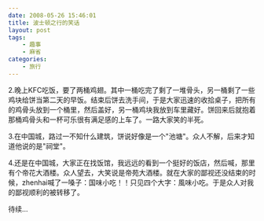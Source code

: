 ```yaml
---
date: 2008-05-26 15:46:01
title: 波士顿之行的笑话
layout: post
tags:
    - 趣事
    - 麻省
categories:
    - 旅行
---
```

2.晚上KFC吃饭，要了两桶鸡翅。其中一桶吃完了剩了一堆骨头，另一桶剩了一些鸡块给饼当第二天的早饭。结束后饼去洗手间，于是大家迅速的收拾桌子，把所有的鸡骨头放到一个桶里，然后盖好，另一桶鸡块我放到车里藏好。饼回来后就抱着那桶鸡骨头和一杯可乐很有满足感的上车了。一路大家笑的半死。

3.在中国城，路过一不知什么建筑，饼说好像是一个"池塘"。众人不解，后来才知道他说的是"祠堂"。

4.还是在中国城，大家正在找饭馆，我远远的看到一个挺好的饭店，然后喊，那里有个帝花大酒楼。众人望去，大笑说是帝苑大酒楼。就在大家的鄙视还没结束的时候，zhenhai喊了一嗓子：国味小吃！！只见四个大字：風味小吃。于是众人对我的鄙视顺利的被转移了。

待续...
